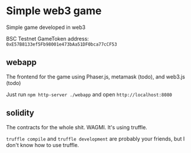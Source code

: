 # Simple web3 game
Simple game developed in web3

BSC Testnet GameToken address: `0xE57B8133ef5Fb98001e473bAa51DF0bca77cCF53`

## webapp
The frontend for the game using Phaser.js, metamask (todo), and web3.js (todo)

Just run `npm http-server ./webapp` and open `http://localhost:8080`

## solidity
The contracts for the whole shit. WAGMI. It's using truffle.

`truffle compile` and `truffle development` are probably your friends, but I don't know how to use truffle.
